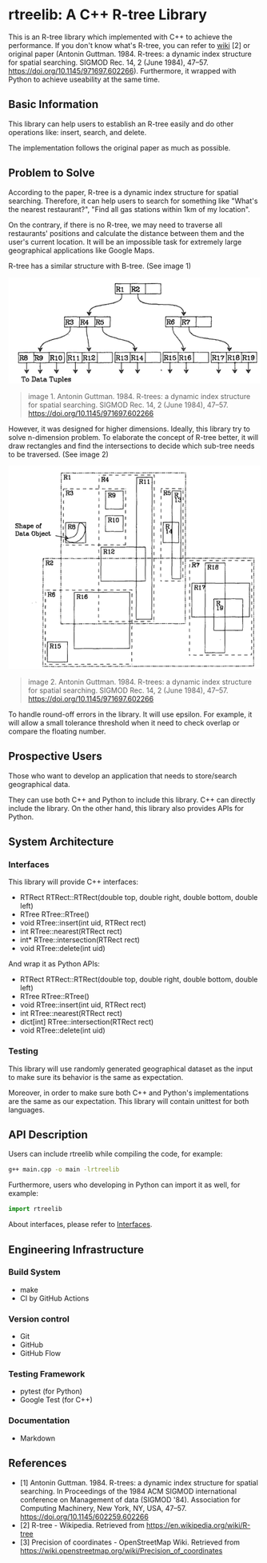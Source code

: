 # rtreelib: A C++ R-tree Library

This is an R-tree library which implemented with C++ to achieve the performance.
If you don't know what's R-tree, you can refer to
[wiki](https://en.wikipedia.org/wiki/R-tree) [2] or original paper (Antonin
Guttman. 1984. R-trees: a dynamic index structure for spatial searching. SIGMOD
Rec. 14, 2 (June 1984), 47–57. <https://doi.org/10.1145/971697.602266>).
Furthermore, it wrapped with Python to achieve useability at the same time.

## Basic Information

This library can help users to establish an R-tree easily and do other
operations like: insert, search, and delete.

The implementation follows the original paper as much as possible.

## Problem to Solve

According to the paper, R-tree is a dynamic index structure for spatial
searching. Therefore, it can help users to search for something like "What's the
nearest restaurant?", "Find all gas stations within 1km of my location".

On the contrary, if there is no R-tree, we may need to traverse all restaurants'
positions and calculate the distance between them and the user's current
location. It will be an impossible task for extremely large geographical
applications like Google Maps.

R-tree has a similar structure with B-tree. (See image 1)

![image 1: R-tree structure](docs/rtree-1.png)

> image 1. Antonin Guttman. 1984. R-trees: a dynamic index structure for spatial
> searching. SIGMOD Rec. 14, 2 (June 1984), 47–57.
> <https://doi.org/10.1145/971697.602266>

However, it was designed for higher dimensions. Ideally, this library try to
solve n-dimension problem. To elaborate the concept of R-tree better, it will
draw rectangles and find the intersections to decide which sub-tree needs to be
traversed. (See image 2)

![image 2: rectangles of R-tree](docs/rtree-2.png)

> image 2. Antonin Guttman. 1984. R-trees: a dynamic index structure for spatial
> searching. SIGMOD Rec. 14, 2 (June 1984), 47–57.
> <https://doi.org/10.1145/971697.602266>

To handle round-off errors in the library. It will use epsilon. For example, it
will allow a small tolerance threshold when it need to check overlap or compare
the floating number.

## Prospective Users

Those who want to develop an application that needs to store/search geographical
data.

They can use both C++ and Python to include this library. C++ can directly
include the library. On the other hand, this library also provides APIs for
Python.

## System Architecture

### Interfaces

This library will provide C++ interfaces:

- RTRect RTRect::RTRect(double top, double right, double bottom, double left)
- RTree RTree::RTree()
- void RTree::insert(int uid, RTRect rect)
- int RTree::nearest(RTRect rect)
- int\* RTree::intersection(RTRect rect)
- void RTree::delete(int uid)

And wrap it as Python APIs:

- RTRect RTRect::RTRect(double top, double right, double bottom, double left)
- RTree RTree::RTree()
- void RTree::insert(int uid, RTRect rect)
- int RTree::nearest(RTRect rect)
- dict[int] RTree::intersection(RTRect rect)
- void RTree::delete(int uid)

### Testing

This library will use randomly generated geographical dataset as the input to
make sure its behavior is the same as expectation.

Moreover, in order to make sure both C++ and Python's implementations are the
same as our expectation. This library will contain unittest for both languages.

## API Description

Users can include rtreelib while compiling the code, for example:

```bash
g++ main.cpp -o main -lrtreelib
```

Furthermore, users who developing in Python can import it as well, for example:

```python
import rtreelib
```

About interfaces, please refer to [Interfaces](#interfaces).

## Engineering Infrastructure

### Build System

- make
- CI by GitHub Actions

### Version control

- Git
- GitHub
- GitHub Flow

### Testing Framework

- pytest (for Python)
- Google Test (for C++)

### Documentation

- Markdown

## References

- [1] Antonin Guttman. 1984. R-trees: a dynamic index structure for spatial
    searching. In Proceedings of the 1984 ACM SIGMOD international conference on
    Management of data (SIGMOD '84). Association for Computing Machinery, New
    York, NY, USA, 47–57. <https://doi.org/10.1145/602259.602266>
- [2] R-tree - Wikipedia. Retrieved from
    <https://en.wikipedia.org/wiki/R-tree>
- [3] Precision of coordinates - OpenStreetMap Wiki. Retrieved from
    <https://wiki.openstreetmap.org/wiki/Precision_of_coordinates>

